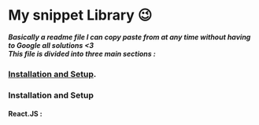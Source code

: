 # My snippet Library 😉
 ***Basically a readme file
 I can copy paste from at any time
 without having to Google all solutions <3
<br/>
This file is divided into three main sections :***
### [Installation and Setup]().






### Installation and Setup
#### React.JS : 
